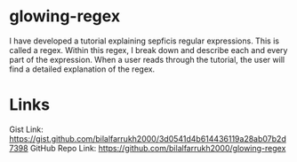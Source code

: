 # glowing-regex
I have developed a tutorial explaining sepficis regular expressions. This is called a regex. Within this regex, I break down and describe each and every part of the expression.
When a user reads through the tutorial, the user will find a detailed explanation of the regex.

# Links

Gist Link: https://gist.github.com/bilalfarrukh2000/3d0541d4b614436119a28ab07b2d7398
GitHub Repo Link: https://github.com/bilalfarrukh2000/glowing-regex